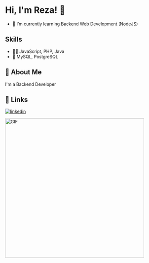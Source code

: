 

<!--
**kizaru1st/kizaru1st** is a ✨ _special_ ✨ repository because its `README.md` (this file) appears on your GitHub profile.

Here are some ideas to get you started:

- 🔭 I’m currently working on ...
- 👯 I’m looking to collaborate on ...
- 🤔 I’m looking for help with ...
- 💬 Ask me about ...
- 📫 How to reach me: ...
- 😄 Pronouns: ...
- ⚡ Fun fact: ...
-->


# Hi, I'm Reza! 👋
- 🌱 I’m currently learning Backend Web Development (NodeJS)

## Skills
- 👨‍💻 JavaScript, PHP, Java
- 💽 MySQL, PostgreSQL

## 🚀 About Me
I'm a Backend Developer


## 🔗 Links
[![linkedin](https://img.shields.io/badge/linkedin-0A66C2?style=for-the-badge&logo=linkedin&logoColor=white)](https://www.linkedin.com/in/muhammad-reza-rizki-rahmadi-051212216/)

<img hight="320" width="450" align="center" alt="GIF" src="https://github.com/Xx-Ashutosh-xX/Xx-Ashutosh-xX/blob/master/assets/93195.gif">











